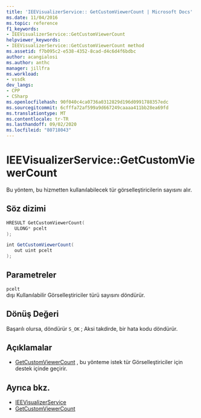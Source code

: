 ```yaml
---
title: 'IEEVisualizerService:: GetCustomViewerCount | Microsoft Docs'
ms.date: 11/04/2016
ms.topic: reference
f1_keywords:
- IEEVisualizerService::GetCustomViewerCount
helpviewer_keywords:
- IEEVisualizerService::GetCustomViewerCount method
ms.assetid: f7b095c2-e538-4352-8cad-d4c6d4f6bdbc
author: acangialosi
ms.author: anthc
manager: jillfra
ms.workload:
- vssdk
dev_langs:
- CPP
- CSharp
ms.openlocfilehash: 90f040c4ca0736a0312829d196d0991788357edc
ms.sourcegitcommit: 6cfffa72af599a9d667249caaaa411bb28ea69fd
ms.translationtype: MT
ms.contentlocale: tr-TR
ms.lasthandoff: 09/02/2020
ms.locfileid: "80718043"
---
```

# <a name="ieevisualizerservicegetcustomviewercount"></a>IEEVisualizerService::GetCustomViewerCount
Bu yöntem, bu hizmetten kullanılabilecek tür görselleştiricilerin sayısını alır.

## <a name="syntax"></a>Söz dizimi

```cpp
HRESULT GetCustomViewerCount(
   ULONG* pcelt
);
```

```csharp
int GetCustomViewerCount(
   out uint pcelt
);
```

## <a name="parameters"></a>Parametreler
`pcelt`\
dışı Kullanılabilir Görselleştiriciler türü sayısını döndürür.

## <a name="return-value"></a>Dönüş Değeri
 Başarılı olursa, döndürür `S_OK` ; Aksi takdirde, bir hata kodu döndürür.

## <a name="remarks"></a>Açıklamalar
- [GetCustomViewerCount](../../../extensibility/debugger/reference/idebugproperty3-getcustomviewercount.md) , bu yönteme istek tür Görselleştiriciler için destek içinde geçirir.

## <a name="see-also"></a>Ayrıca bkz.
- [IEEVisualizerService](../../../extensibility/debugger/reference/ieevisualizerservice.md)
- [GetCustomViewerCount](../../../extensibility/debugger/reference/idebugproperty3-getcustomviewercount.md)
